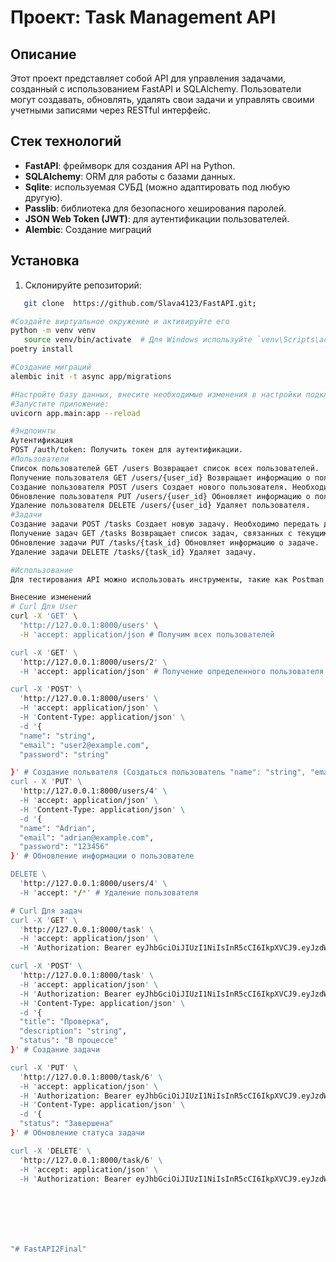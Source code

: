 # Проект: Task Management API

## Описание

Этот проект представляет собой API для управления задачами, созданный с использованием FastAPI и SQLAlchemy. Пользователи могут создавать, обновлять, удалять свои задачи и управлять своими учетными записями через RESTful интерфейс.

## Стек технологий

- **FastAPI**: фреймворк для создания API на Python.
- **SQLAlchemy**: ORM для работы с базами данных.
- **Sqlite**: используемая СУБД (можно адаптировать под любую другую).
- **Passlib**: библиотека для безопасного хеширования паролей.
- **JSON Web Token (JWT)**: для аутентификации пользователей.
- **Alembic**: Создание миграций
## Установка

1. Склонируйте репозиторий:
```bash
   git clone  https://github.com/Slava4123/FastAPI.git;

#Создайте виртуальное окружение и активируйте его
python -m venv venv
   source venv/bin/activate  # Для Windows используйте `venv\Scripts\activate`
poetry install

#Создание миграций
alembic init -t async app/migrations

#Настройте базу данных, внесите необходимые изменения в настройки подключения, если необходимо.
#Запустите приложение:
uvicorn app.main:app --reload

#Эндпоинты
Аутентификация
POST /auth/token: Получить токен для аутентификации.
#Пользователи
Список пользователей GET /users Возвращает список всех пользователей.
Получение пользователя GET /users/{user_id} Возвращает информацию о пользователе по его ID.
Создание пользователя POST /users Создает нового пользователя. Необходимо передать name, email, и password.
Обновление пользователя PUT /users/{user_id} Обновляет информацию о пользователе.
Удаление пользователя DELETE /users/{user_id} Удаляет пользователя.
#Задачи
Создание задачи POST /tasks Создает новую задачу. Необходимо передать данные задачи, включая status (можно использовать: "Новая", "В процессе", "Завершена").
Получение задач GET /tasks Возвращает список задач, связанных с текущим пользователем.
Обновление задачи PUT /tasks/{task_id} Обновляет информацию о задаче.
Удаление задачи DELETE /tasks/{task_id} Удаляет задачу.

#Использование
Для тестирования API можно использовать инструменты, такие как Postman или cURL. Не забудьте передать пользователя JSON Web Token для доступа к защищенным маршрутам.

Внесение изменений
# Curl Для User
curl -X 'GET' \
  'http://127.0.0.1:8000/users' \
  -H 'accept: application/json # Получим всех пользователей

curl -X 'GET' \
  'http://127.0.0.1:8000/users/2' \
  -H 'accept: application/json' # Получение определенного пользователя

curl -X 'POST' \
  'http://127.0.0.1:8000/users' \
  -H 'accept: application/json' \
  -H 'Content-Type: application/json' \
  -d '{
  "name": "string",
  "email": "user2@example.com",
  "password": "string"

}' # Создание польвателя (Создаться пользователь "name": "string", "email": "user2@example.com", "password": "string")
curl - X 'PUT' \
  'http://127.0.0.1:8000/users/4' \
  -H 'accept: application/json' \
  -H 'Content-Type: application/json' \
  -d '{
  "name": "Adrian",
  "email": "adrian@example.com",
  "password": "123456"
}' # Обновление информации о пользователе

DELETE \
  'http://127.0.0.1:8000/users/4' \
  -H 'accept: */*' # Удаление пользователя

# Curl Для задач
curl -X 'GET' \
  'http://127.0.0.1:8000/task' \
  -H 'accept: application/json' \
  -H 'Authorization: Bearer eyJhbGciOiJIUzI1NiIsInR5cCI6IkpXVCJ9.eyJzdWIiOiJTbGF2YSIsImlkIjoxLCJleHAiOjE3MjY0MTA1NTB9.0l1soiUS1ZNdLUVnTra9cShBddO3f-tdakP43bAZqCg' # Посмотреть все задачи

curl -X 'POST' \
  'http://127.0.0.1:8000/task' \
  -H 'accept: application/json' \
  -H 'Authorization: Bearer eyJhbGciOiJIUzI1NiIsInR5cCI6IkpXVCJ9.eyJzdWIiOiJTbGF2YSIsImlkIjoxLCJleHAiOjE3MjY0MTA1NTB9.0l1soiUS1ZNdLUVnTra9cShBddO3f-tdakP43bAZqCg' \
  -H 'Content-Type: application/json' \
  -d '{
  "title": "Проверка",
  "description": "string",
  "status": "В процессе"
}' # Создание задачи

curl -X 'PUT' \
  'http://127.0.0.1:8000/task/6' \
  -H 'accept: application/json' \
  -H 'Authorization: Bearer eyJhbGciOiJIUzI1NiIsInR5cCI6IkpXVCJ9.eyJzdWIiOiJTbGF2YSIsImlkIjoxLCJleHAiOjE3MjY0MTA1NTB9.0l1soiUS1ZNdLUVnTra9cShBddO3f-tdakP43bAZqCg' \
  -H 'Content-Type: application/json' \
  -d '{
  "status": "Завершена"
}' # Обновление статуса задачи

curl -X 'DELETE' \
  'http://127.0.0.1:8000/task/6' \
  -H 'accept: application/json' \
  -H 'Authorization: Bearer eyJhbGciOiJIUzI1NiIsInR5cCI6IkpXVCJ9.eyJzdWIiOiJTbGF2YSIsImlkIjoxLCJleHAiOjE3MjY0MTA1NTB9.0l1soiUS1ZNdLUVnTra9cShBddO3f-tdakP43bAZqCg' # Удаление задачи







"# FastAPI2Final" 
